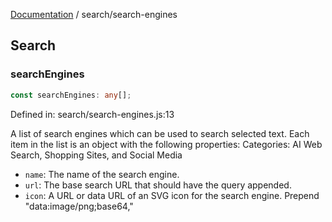 [Documentation](../modules.md) / search/search-engines

## Search

### searchEngines

```ts
const searchEngines: any[];
```

Defined in: search/search-engines.js:13

A list of search engines which can be used to
search selected text. Each item in the list is
 an object with the following properties:
Categories: AI Web Search, Shopping Sites, and Social Media 

- `name`: The name of the search engine.
- `url`: The base search URL that should have the query appended.
- `icon`: A URL or data URL of an SVG icon for the search engine. Prepend "data:image/png;base64,"
